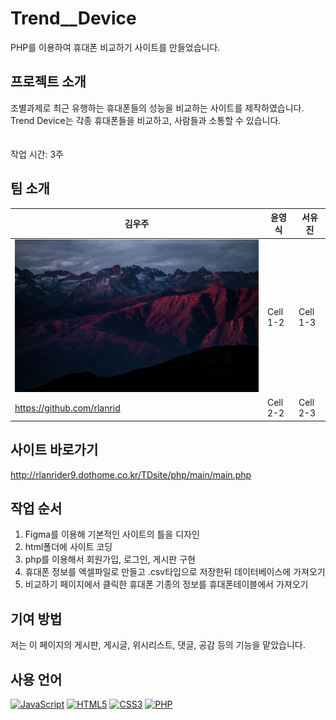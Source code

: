 # Trend__Device
PHP를 이용하여 휴대폰 비교하기 사이트를 만들었습니다.

## 프로젝트 소개
조별과제로 최근 유행하는 휴대폰들의 성능을 비교하는 사이트를 제작하였습니다.   
Trend Device는 각종 휴대폰들을 비교하고, 사람들과 소통할 수 있습니다.   
<br>
<br>
작업 시간: 3주

## 팀 소개
| 김우주 | 윤영식 | 서유진 |
| -------- | -------- | -------- |
| <img alt="내 사진" src="https://github.com/rlanrid/vite-project2023/blob/main/src/assets/img/bgimg1.jpg">  | Cell 1-2  | Cell 1-3  |
| https://github.com/rlanrid  | Cell 2-2  | Cell 2-3  |

## 사이트 바로가기
http://rlanrider9.dothome.co.kr/TDsite/php/main/main.php

## 작업 순서
1. Figma를 이용해 기본적인 사이트의 틀을 디자인
2. html폴더에 사이트 코딩
3. php를 이용해서 회원가입, 로그인, 게시판 구현
4. 휴대폰 정보를 엑셀파일로 만들고 .csv타입으로 저장한뒤 데이터베이스에 가져오기
5. 비교하기 페이지에서 클릭한 휴대폰 기종의 정보를 휴대폰테이블에서 가져오기


## 기여 방법
저는 이 페이지의 게시판, 게시글, 위시리스트, 댓글, 공감 등의 기능을 맡았습니다.


## 사용 언어
<div>
  <a href="#"><img alt="JavaScript" src="https://img.shields.io/badge/JavaScript-F7DF1E?style=flat&logo=JavaScript&logoColor=white"></a>
  <a href="#"><img alt="HTML5" src="https://img.shields.io/badge/HTML5-E34F26?logo=HTML5&logoColor=white"></a>
  <a href="#"><img alt="CSS3" src="https://img.shields.io/badge/CSS3-1572B6?logo=CSS3&logoColor=white"></a>
  <a href="#"><img alt="PHP" src="https://img.shields.io/badge/PHP-777BB4?logo=PHP&logoColor=white"></a>
</div>
